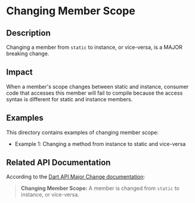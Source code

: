 # Changing Member Scope

## Description
Changing a member from `static` to instance, or vice-versa, is a MAJOR breaking change.

## Impact
When a member's scope changes between static and instance, consumer code that accesses this member will fail to compile because the access syntax is different for static and instance members.

## Examples
This directory contains examples of changing member scope:
- Example 1: Changing a method from instance to static and vice-versa

## Related API Documentation
According to the [Dart API Major Change documentation](../../api_major_change.md):
> **Changing Member Scope:** A member is changed from `static` to instance, or vice-versa.
